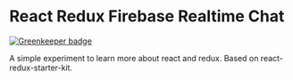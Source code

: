 # React Redux Firebase Realtime Chat

[![Greenkeeper badge](https://badges.greenkeeper.io/ubenzer/involve-react.svg)](https://greenkeeper.io/)

A simple experiment to learn more about react and redux. Based on react-redux-starter-kit.
